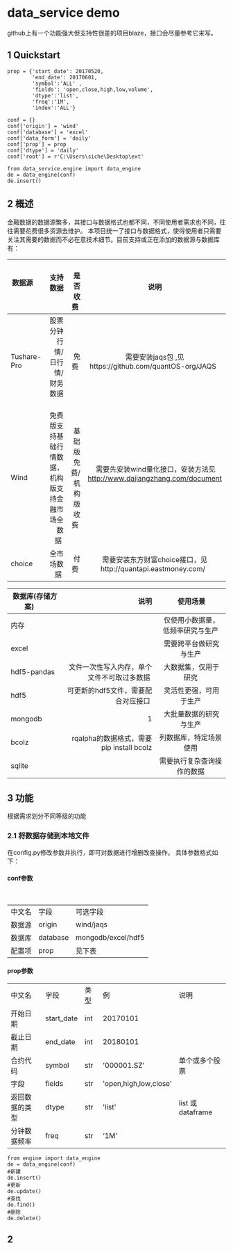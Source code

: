 # data_service demo
github上有一个功能强大但支持性很差的项目blaze，接口会尽量参考它来写。

## 1 Quickstart
```
prop = {'start_date': 20170520,
        'end_date': 20170601,
        'symbol':'ALL' ,
        'fields': 'open,close,high,low,volume',
        'dtype':'list',
        'freq':'1M',
        'index':'ALL'}
        
conf = {}
conf['origin'] = 'wind'
conf['database'] = 'excel'
conf['data_form'] = 'daily'
conf['prop'] = prop
conf['dtype'] = 'daily'
conf['root'] = r'C:\Users\siche\Desktop\ext'

from data_service.engine import data_engine
de = data_engine(conf)
de.insert()
```
## 2 概述
金融数据的数据源繁多，其接口与数据格式也都不同，不同使用者需求也不同，往往需要花费很多资源去维护。
本项目统一了接口与数据格式，使得使用者只需要关注其需要的数据而不必在意技术细节。目前支持或正在添加的数据源与数据库有：

| 数据源       | 支持数据    |   是否收费  |说明  |
| --------   | -----:   |  -----:   |:----: |
| Tushare-Pro | 股票分钟行情/日行情/财务数据    | 免费  |需要安装jaqs包 ,见https://github.com/quantOS-org/JAQS   |
| Wind       | 免费版支持基础行情数据，机构版支持金融市场全数据 | 基础版免费/机构版收费   |  需要先安装wind量化接口，安装方法见 http://www.dajiangzhang.com/document     |
| choice | 全市场数据   | 付费 | 需要安装东方财富choice接口，见http://quantapi.eastmoney.com/   |

| 数据库(存储方案)       |说明  |  使用场景  |
| --------   | ----: | :----: |
| 内存      |     |  仅使用小数据量，低频率研究与生产|
| excel      |     |  需要跨平台做研究与生产|
| hdf5-pandas|  文件一次性写入内存，单个文件不可取过多数据   |  大数据集，仅用于研究 |
| hdf5   |  可更新的hdf5文件，需要配合对应接口   |  灵活性更强，可用于生产 |
| mongodb |  1  |  大批量数据的研究与生产 |
| bcolz| rqalpha的数据格式，需要pip install bcolz| 列数据库，特定场景使用 |
| sqlite |  | 需要执行复杂查询操作的数据 |

## 3 功能
根据需求划分不同等级的功能
### 2.1 将数据存储到本地文件
在config.py修改参数并执行，即可对数据进行增删改查操作。 
具体参数格式如下：

#### conf参数

<table>
   <tr>
      <td>中文名</td>
      <td>字段</td>
      <td>可选字段</td>
   </tr>
   <tr>
      <td>数据源</td>
      <td>origin</td>
      <td>wind/jaqs</td>
   </tr>
   <tr>
      <td>数据库</td>
      <td>database</td>
      <td>mongodb/excel/hdf5</td>
   </tr>
   <tr>
      <td>配置项</td>
      <td>prop</td>
      <td>见下表</td>
   </tr>
</table>

#### prop参数

<table>
   <tr>
      <td>中文名</td>
      <td>字段</td>
      <td>类型</td>
      <td>例</td>
      <td>说明</td>
   </tr>
   <tr>
      <td>开始日期</td>
      <td>start_date</td>
      <td>int</td>
      <td>20170101</td>
      <td></td>
   </tr>
   <tr>
      <td>截止日期</td>
      <td>end_date</td>
      <td>int</td>
      <td>20180101</td>
      <td></td>
   </tr>
   <tr>
      <td>合约代码</td>
      <td>symbol</td>
      <td>str</td>
      <td>'000001.SZ'</td>
      <td>单个或多个股票</td>
   </tr>
   <tr>
      <td>字段</td>
      <td>fields</td>
      <td>str</td>
      <td>'open,high,low,close'</td>
      <td></td>
   </tr>
   <tr>
      <td>返回数据的类型</td>
      <td>dtype</td>
      <td>str</td>
      <td>'list'</td>
      <td>list 或 dataframe</td>
   </tr>
   <tr>
      <td>分钟数据频率</td>
      <td>freq</td>
      <td>str</td>
      <td>‘1M’</td>
      <td></td>
   </tr>
</table>

```
from engine import data_engine
de = data_engine(conf)
#新建
de.insert()
#更新
de.update()
#查找
de.find()
#删除
de.delete()
```

## 2 
